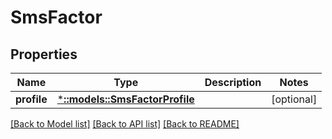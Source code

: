 # SmsFactor

## Properties
Name | Type | Description | Notes
------------ | ------------- | ------------- | -------------
**profile** | [***::models::SmsFactorProfile**](SmsFactorProfile.md) |  | [optional] 

[[Back to Model list]](../README.md#documentation-for-models) [[Back to API list]](../README.md#documentation-for-api-endpoints) [[Back to README]](../README.md)


